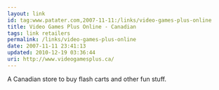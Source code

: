 ```yaml
---
layout: link
id: tag:www.patater.com,2007-11-11:/links/video-games-plus-online
title: Video Games Plus Online - Canadian
tags: link retailers
permalink: /links/video-games-plus-online
date: 2007-11-11 23:41:13
updated: 2010-12-19 03:36:44
uri: http://www.videogamesplus.ca/
---
```

A Canadian store to buy flash carts and other fun stuff.
